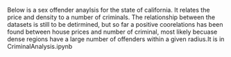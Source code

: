 Below is a sex offender anaylsis for the state of california. It relates the price and density to a number of criminals.
The relationship between the datasets is still to be detirmined, but so far a positive coorelations has been
found between house prices and number of criminal, most likely becuase dense regions have a large number of offenders within 
a given radius.It is in CriminalAnalysis.ipynb
